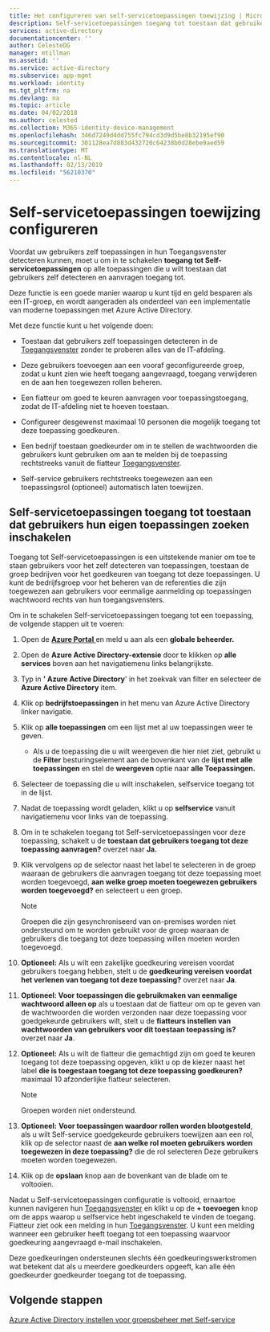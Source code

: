 ```yaml
---
title: Het configureren van self-servicetoepassingen toewijzing | Microsoft Docs
description: Self-servicetoepassingen toegang tot toestaan dat gebruikers hun eigen toepassingen zoeken inschakelen
services: active-directory
documentationcenter: ''
author: CelesteDG
manager: mtillman
ms.assetid: ''
ms.service: active-directory
ms.subservice: app-mgmt
ms.workload: identity
ms.tgt_pltfrm: na
ms.devlang: na
ms.topic: article
ms.date: 04/02/2018
ms.author: celested
ms.collection: M365-identity-device-management
ms.openlocfilehash: 346d7249d4dd755fc794cd3d9d5be8b32195ef90
ms.sourcegitcommit: 301128ea7d883d432720c64238b0d28ebe9aed59
ms.translationtype: MT
ms.contentlocale: nl-NL
ms.lasthandoff: 02/13/2019
ms.locfileid: "56210370"
---
```

# <a name="how-to-configure-self-service-application-assignment"></a>Self-servicetoepassingen toewijzing configureren

Voordat uw gebruikers zelf toepassingen in hun Toegangsvenster detecteren kunnen, moet u om in te schakelen **toegang tot Self-servicetoepassingen** op alle toepassingen die u wilt toestaan dat gebruikers zelf detecteren en aanvragen toegang tot.

Deze functie is een goede manier waarop u kunt tijd en geld besparen als een IT-groep, en wordt aangeraden als onderdeel van een implementatie van moderne toepassingen met Azure Active Directory.

Met deze functie kunt u het volgende doen:

-   Toestaan dat gebruikers zelf toepassingen detecteren in de [Toegangsvenster](https://myapps.microsoft.com/) zonder te proberen alles van de IT-afdeling.

-   Deze gebruikers toevoegen aan een vooraf geconfigureerde groep, zodat u kunt zien wie heeft toegang aangevraagd, toegang verwijderen en de aan hen toegewezen rollen beheren.

-   Een fiatteur om goed te keuren aanvragen voor toepassingstoegang, zodat de IT-afdeling niet te hoeven toestaan.

-   Configureer desgewenst maximaal 10 personen die mogelijk toegang tot deze toepassing goedkeuren.

-   Een bedrijf toestaan goedkeurder om in te stellen de wachtwoorden die gebruikers kunt gebruiken om aan te melden bij de toepassing rechtstreeks vanuit de fiatteur [Toegangsvenster](https://myapps.microsoft.com/).

-   Self-service gebruikers rechtstreeks toegewezen aan een toepassingsrol (optioneel) automatisch laten toewijzen.

## <a name="enable-self-service-application-access-to-allow-users-to-find-their-own-applications"></a>Self-servicetoepassingen toegang tot toestaan dat gebruikers hun eigen toepassingen zoeken inschakelen

Toegang tot Self-servicetoepassingen is een uitstekende manier om toe te staan gebruikers voor het zelf detecteren van toepassingen, toestaan de groep bedrijven voor het goedkeuren van toegang tot deze toepassingen. U kunt de bedrijfsgroep voor het beheren van de referenties die zijn toegewezen aan gebruikers voor eenmalige aanmelding op toepassingen wachtwoord rechts van hun toegangsvensters.

Om in te schakelen Self-servicetoepassingen toegang tot een toepassing, de volgende stappen uit te voeren:

1.  Open de [ **Azure Portal** ](https://portal.azure.com/) en meld u aan als een **globale beheerder.**

2.  Open de **Azure Active Directory-extensie** door te klikken op **alle services** boven aan het navigatiemenu links belangrijkste.

3.  Typ in **' Azure Active Directory**' in het zoekvak van filter en selecteer de **Azure Active Directory** item.

4.  Klik op **bedrijfstoepassingen** in het menu van Azure Active Directory linker navigatie.

5.  Klik op **alle toepassingen** om een lijst met al uw toepassingen weer te geven.

    * Als u de toepassing die u wilt weergeven die hier niet ziet, gebruikt u de **Filter** besturingselement aan de bovenkant van de **lijst met alle toepassingen** en stel de **weergeven** optie naar **alle Toepassingen.**

6.  Selecteer de toepassing die u wilt inschakelen, selfservice toegang tot in de lijst.

7.  Nadat de toepassing wordt geladen, klikt u op **selfservice** vanuit navigatiemenu voor links van de toepassing.

8.  Om in te schakelen toegang tot Self-servicetoepassingen voor deze toepassing, schakelt u de **toestaan dat gebruikers toegang tot deze toepassing aanvragen?** overzet naar **Ja.**

9.  Klik vervolgens op de selector naast het label te selecteren in de groep waaraan de gebruikers die aanvragen toegang tot deze toepassing moet worden toegevoegd, **aan welke groep moeten toegewezen gebruikers worden toegevoegd?** en selecteert u een groep.
  
    > [!NOTE]
    > Groepen die zijn gesynchroniseerd van on-premises worden niet ondersteund om te worden gebruikt voor de groep waaraan de gebruikers die toegang tot deze toepassing willen moeten worden toegevoegd.
  
10. **Optioneel:** Als u wilt een zakelijke goedkeuring vereisen voordat gebruikers toegang hebben, stelt u de **goedkeuring vereisen voordat het verlenen van toegang tot deze toepassing?** overzet naar **Ja**.

11. **Optioneel: Voor toepassingen die gebruikmaken van eenmalige wachtwoord alleen op** als u toestaan dat de fiatteur om op te geven van de wachtwoorden die worden verzonden naar deze toepassing voor goedgekeurde gebruikers wilt, stelt u de **fiatteurs instellen van wachtwoorden van gebruikers voor dit toestaan toepassing is?**  overzet naar **Ja**.

12. **Optioneel:** Als u wilt de fiatteur die gemachtigd zijn om goed te keuren toegang tot deze toepassing opgeven, klikt u op de kiezer naast het label **die is toegestaan toegang tot deze toepassing goedkeuren?** maximaal 10 afzonderlijke fiatteur selecteren.

     > [!NOTE]
     > Groepen worden niet ondersteund.
     >
     >

13. **Optioneel:** **Voor toepassingen waardoor rollen worden blootgesteld**, als u wilt Self-service goedgekeurde gebruikers toewijzen aan een rol, klik op de selector naast de **aan welke rol moeten gebruikers worden toegewezen in deze toepassing?** die de rol selecteren Deze gebruikers moeten worden toegewezen.

14. Klik op de **opslaan** knop aan de bovenkant van de blade om te voltooien.

Nadat u Self-servicetoepassingen configuratie is voltooid, ernaartoe kunnen navigeren hun [Toegangsvenster](https://myapps.microsoft.com/) en klikt u op de **+ toevoegen** knop om de apps waarop u selfservice hebt ingeschakeld te vinden de toegang. Fiatteur ziet ook een melding in hun [Toegangsvenster](https://myapps.microsoft.com/). U kunt een melding wanneer een gebruiker heeft toegang tot een toepassing waarvoor goedkeuring aangevraagd e-mail inschakelen. 

Deze goedkeuringen ondersteunen slechts één goedkeuringswerkstromen wat betekent dat als u meerdere goedkeurders opgeeft, kan alle één goedkeurder goedkeurder toegang tot de toepassing.

## <a name="next-steps"></a>Volgende stappen
[Azure Active Directory instellen voor groepsbeheer met Self-service](../users-groups-roles/groups-self-service-management.md)
